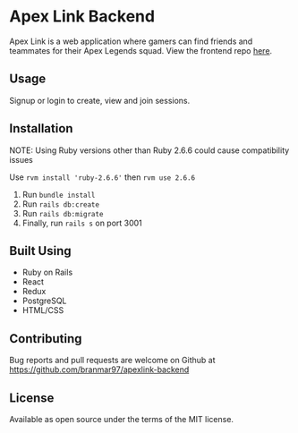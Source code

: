 # Apex Link Backend

Apex Link is a web application where gamers can find friends and teammates for their Apex Legends squad. View the frontend repo [here](https://github.com/branmar97/apexlink-frontend).

## Usage

Signup or login to create, view and join sessions.

## Installation

NOTE: Using Ruby versions other than Ruby 2.6.6 could cause compatibility issues

Use `rvm install 'ruby-2.6.6'` then `rvm use 2.6.6`

1. Run `bundle install`
2. Run `rails db:create`
3. Run `rails db:migrate`
4. Finally, run `rails s` on port 3001

## Built Using

* Ruby on Rails
* React
* Redux
* PostgreSQL
* HTML/CSS

## Contributing

Bug reports and pull requests are welcome on Github at https://github.com/branmar97/apexlink-backend

## License

Available as open source under the terms of the MIT license.